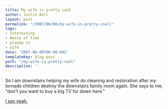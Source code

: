 ```yaml
---
title: My wife is pretty cool
author: Justin Ball
layout: post
permalink: "/2007/06/06/my-wife-is-pretty-cool/"
tags:
- Interesting
- Waste of Time
- plasma tv
- wife
date: '2007-06-06T06:00:00Z'
templateKey: blog-post
path: "/my-wife-is-pretty-cool"
description: ''
---
```


So I am downstairs helping my wife do cleaning and restoration after my tornado children destroy the downstairs family room again. She says to me, "don't you want to buy a big TV for down here."

[I say yeah.][1]

 [1]: http://www.onecall.com/ProductDetails.aspx?id=31184
